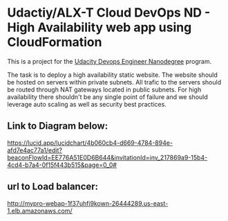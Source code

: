 # Udactiy/ALX-T Cloud DevOps ND - High Availability web app using CloudFormation

This is a project for the [Udacity Devops Engineer Nanodegree](https://eu.udacity.com/course/cloud-dev-ops-nanodegree--nd9991) program.

The task is to deploy a high availability static website. The website should be hosted on servers within private subnets. All trafic to the servers should be routed through NAT gateways located in public subnets.
For high availability there shouldn't be any single point of failure and we should leverage auto scaling as well as security best practices.

## Link to Diagram below:
https://lucid.app/lucidchart/4b060cb4-d669-4784-894e-afd7e4ac77a1/edit?beaconFlowId=EE776A51E0D6B644&invitationId=inv_217869a9-15b4-4cd4-b7a4-0f15f443b515&page=0_0#


## url to Load balancer:
http://mypro-webap-1f37uhfi9kown-26444289.us-east-1.elb.amazonaws.com/
